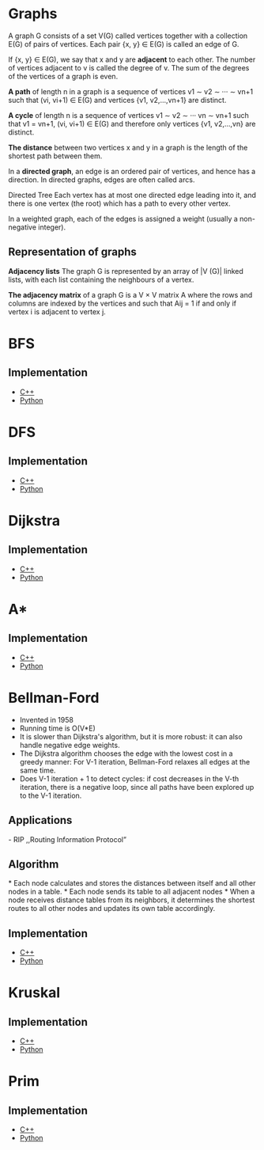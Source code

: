 # Graphs
A graph G consists of a set V(G) called vertices together with a collection E(G) of pairs of vertices. 
Each pair {x, y} ∈ E(G) is called an edge of G.

If {x, y} ∈ E(G), we say that x and y are <b>adjacent</b> to each other. The number of vertices adjacent to v is called the degree of v. The sum of the degrees of the vertices of a graph is even.

<b>A path</b> of length n in a graph is a sequence of vertices v1 ∼ v2 ∼ ··· ∼ vn+1 such that (vi, vi+1) ∈ E(G) and vertices {v1, v2,...,vn+1} are distinct.

<b>A cycle</b> of length n is a sequence of vertices v1 ∼ v2 ∼ ··· vn ∼ vn+1 such that v1 = vn+1, (vi, vi+1) ∈ E(G) and therefore only vertices {v1, v2,...,vn} are distinct.

<b>The distance</b>  between two vertices x and y in a graph is the length of the shortest path between them.

In a <b>directed graph</b>, an edge is an ordered pair of vertices, and hence has a direction. In directed graphs, edges are often called arcs.

Directed Tree Each vertex has at most one directed edge leading into it, and there is one vertex (the root) which has a path to every other vertex.

In a weighted graph, each of the edges is assigned a weight (usually a non-negative integer).

<h2>Representation of graphs</h2>
<b>Adjacency lists</b> The graph G is represented by an array of |V (G)| linked lists, with each list containing the neighbours of a vertex.

<b>The adjacency matrix</b> of a graph G is a V × V matrix A where the rows and columns are indexed by the vertices and such that Aij = 1 if and only if vertex i is adjacent to vertex j.

<h1> BFS </h1>

<h2>Implementation</h2>

* <a href=””>C++</a>
* <a href=””>Python</a>

<h1> DFS </h1>

<h2>Implementation</h2>

* <a href=””>C++</a>
* <a href=””>Python</a>

<h1> Dijkstra </h1>

<h2>Implementation</h2>

* <a href=””>C++</a>
* <a href=””>Python</a>

<h1> A* </h1>

<h2>Implementation</h2>

* <a href=””>C++</a>
* <a href=””>Python</a>

<h1> Bellman-Ford </h1>

- Invented in 1958
- Running time is O(V*E)
- It is slower than Dijkstra's algorithm, but it is more robust: it can also handle negative edge weights.
- The Dijkstra algorithm chooses the edge with the lowest cost in a greedy manner: For V-1 iteration, Bellman-Ford relaxes all edges at the same time.
- Does V-1 iteration + 1 to detect cycles: if cost decreases in the V-th iteration, there is a negative loop, since all paths have been explored up to the V-1 iteration.

<h2>Applications</h2>
- RIP ,,Routing Information Protocol”

<h2>Algorithm</h2>
* Each node calculates and stores the distances between itself and all other nodes in a table.
* Each node sends its table to all adjacent nodes
* When a node receives distance tables from its neighbors, it determines the shortest routes to all other nodes and updates its own table accordingly.

<h2>Implementation</h2>

* <a href=””>C++</a>
* <a href=””>Python</a>

<h1> Kruskal </h1>

<h2>Implementation</h2>

* <a href=””>C++</a>
* <a href=””>Python</a>

<h1> Prim </h1>

<h2>Implementation</h2>

* <a href=””>C++</a>
* <a href=””>Python</a>
